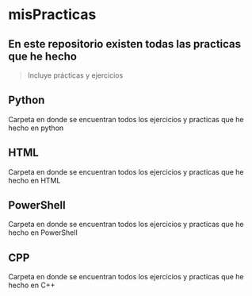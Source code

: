 # misPracticas

## En este repositorio existen todas las practicas que he hecho
>Incluye prácticas y ejercicios

## Python
Carpeta en donde se encuentran todos los ejercicios y practicas que he hecho en python

## HTML
Carpeta en donde se encuentran todos los ejercicios y practicas que he hecho en HTML

## PowerShell
Carpeta en donde se encuentran todos los ejercicios y practicas que he hecho en PowerShell


## CPP
Carpeta en donde se encuentran todos los ejercicios y practicas que he hecho en C++